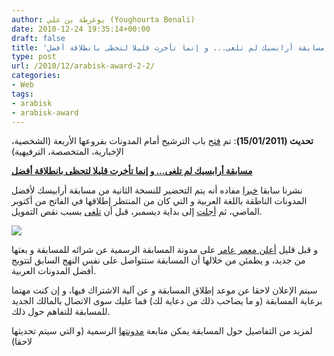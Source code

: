 ```yaml
---
author: يوغرطة بن علي (Youghourta Benali)
date: 2010-12-24 19:35:14+00:00
draft: false
title: 'مسابقة أرابسيك لم تلغى... و إنما تأخرت قليلا لتحظى بانطلاقة أفضل '
type: post
url: /2010/12/arabisk-award-2-2/
categories:
- Web
tags:
- arabisk
- arabisk-award
---
```


**تحديث (15/01/2011)**: تم [فتح](http://blog.arabisk-award.com/archives/96) باب الترشيح أمام المدونات بفروعها الأربعة (الشخصية، الإخبارية، المتخصصة، الترفيهية)




**[مسابقة أرابسيك لم تلغى... و إنما تأخرت قليلا لتحظى بانطلاقة أفضل](http://www.it-scoop.com/2010/12/arabisk-award-2-2/)**


نشرنا سابقا [خبرا](http://www.it-scoop.com/2010/08/arabisk-award-2/) مفاده أنه يتم التحضير للنسخة الثانية من مسابقة أرابيسك لأفضل المدونات الناطقة باللغة العربية و التي كان من المنتظر إطلاقها في الفاتح من أكتوبر الماضي، ثم [أجلت](http://blog.arabisk-award.com/archives/27) إلى بداية ديسمبر، قبل أن [تلغى](http://blog.arabisk-award.com/archives/30) بسبب نقص التمويل.


[![](http://www.it-scoop.com/wp-content/uploads/2010/08/Arabisk-logo.png )
](http://www.it-scoop.com/2010/12/arabisk-award-2-2/)


و قبل قليل [أعلن ](http://blog.arabisk-award.com/archives/36) [معمر عامر](http://twitter.com/amtoon) على مدونة المسابقة الرسمية عن شرائه للمسابقة و بعثها من جديد، و يطمئن من خلالها أن المسابقة ستتواصل على نفس النهج السابق لتتويج أفضل المدونات العربية.

سيتم الإعلان لاحقا عن موعد إطلاق المسابقة و عن آلية الاشتراك فيها، و إن كنت مهتما برعاية المسابقة (و ما يصاحب ذلك من دعاية لك) فما عليك سوى الاتصال بالمالك الجديد للمسابقة للتفاهم حول ذلك.

لمزيد من التفاصيل حول المسابقة يمكن متابعة [مدونتها](http://blog.arabisk-award.com/) الرسمية (و التي سيتم تحديثها لاحقا)
